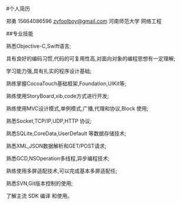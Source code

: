 #个人简历

郑勇  15664086596 zyfoolboy@gmail.com 河南师范大学  网络工程

##专业技能

熟悉Objective-C,Swift语言;

具有良好的编码习惯,代码的可复用性高,对面向对象的编程思想有一定理解;

学习能力强,具有扎实的程序设计基础;

熟练掌握CocoaTouch基础框架,Foundation,UIKit等;

熟练使用StoryBoard,xib,code方式进行开发;

熟练使用MVC设计模式,单例模式,广播,代理和协议,Block 使用;

熟悉Socket,TCP/IP,UDP,HTTP 协议;

熟悉SQLite,CoreData,UserDefault 等数据存储技术;

熟悉XML,JSON数据解析和GET/POST请求;

熟悉GCD,NSOperation多线程,异步编程技术;

熟练使用多屏适配技术,可以完成基本多屏适配任;

熟悉SVN,Git版本控制的使用;

了解主流 SDK 编译 和使用。

